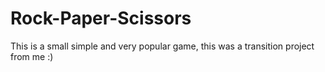 # Rock-Paper-Scissors
This is a small simple and very popular game, this was a transition project from me :)
